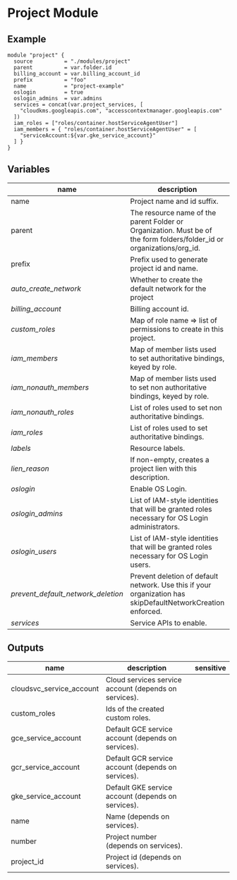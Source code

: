 # Project Module

## Example

```hcl
module "project" {
  source          = "./modules/project"
  parent          = var.folder.id
  billing_account = var.billing_account_id
  prefix          = "foo"
  name            = "project-example"
  oslogin         = true
  oslogin_admins  = var.admins
  services = concat(var.project_services, [
    "cloudkms.googleapis.com", "accesscontextmanager.googleapis.com"
  ])
  iam_roles = ["roles/container.hostServiceAgentUser"]
  iam_members = { "roles/container.hostServiceAgentUser" = [
    "serviceAccount:${var.gke_service_account}"
  ] }
}
```

<!-- BEGIN TFDOC -->
## Variables

| name | description | type | required | default |
|---|---|:---: |:---:|:---:|
| name | Project name and id suffix. | <code title="">string</code> | ✓ |  |
| parent | The resource name of the parent Folder or Organization. Must be of the form folders/folder_id or organizations/org_id. | <code title="">string</code> | ✓ |  |
| prefix | Prefix used to generate project id and name. | <code title="">string</code> | ✓ |  |
| *auto_create_network* | Whether to create the default network for the project | <code title="">bool</code> |  | <code title="">false</code> |
| *billing_account* | Billing account id. | <code title="">string</code> |  | <code title=""></code> |
| *custom_roles* | Map of role name => list of permissions to create in this project. | <code title="map&#40;list&#40;string&#41;&#41;">map(list(string))</code> |  | <code title="">{}</code> |
| *iam_members* | Map of member lists used to set authoritative bindings, keyed by role. | <code title="map&#40;list&#40;string&#41;&#41;">map(list(string))</code> |  | <code title="">{}</code> |
| *iam_nonauth_members* | Map of member lists used to set non authoritative bindings, keyed by role. | <code title="map&#40;list&#40;string&#41;&#41;">map(list(string))</code> |  | <code title="">{}</code> |
| *iam_nonauth_roles* | List of roles used to set non authoritative bindings. | <code title="list&#40;string&#41;">list(string)</code> |  | <code title="">[]</code> |
| *iam_roles* | List of roles used to set authoritative bindings. | <code title="list&#40;string&#41;">list(string)</code> |  | <code title="">[]</code> |
| *labels* | Resource labels. | <code title="map&#40;string&#41;">map(string)</code> |  | <code title="">{}</code> |
| *lien_reason* | If non-empty, creates a project lien with this description. | <code title="">string</code> |  | <code title=""></code> |
| *oslogin* | Enable OS Login. | <code title="">bool</code> |  | <code title="">false</code> |
| *oslogin_admins* | List of IAM-style identities that will be granted roles necessary for OS Login administrators. | <code title="list&#40;string&#41;">list(string)</code> |  | <code title="">[]</code> |
| *oslogin_users* | List of IAM-style identities that will be granted roles necessary for OS Login users. | <code title="list&#40;string&#41;">list(string)</code> |  | <code title="">[]</code> |
| *prevent_default_network_deletion* | Prevent deletion of default network. Use this if your organization has skipDefaultNetworkCreation enforced. | <code title="">bool</code> |  | <code title="">false</code> |
| *services* | Service APIs to enable. | <code title="list&#40;string&#41;">list(string)</code> |  | <code title="">[]</code> |

## Outputs

| name | description | sensitive |
|---|---|:---:|
| cloudsvc_service_account | Cloud services service account (depends on services). |  |
| custom_roles | Ids of the created custom roles. |  |
| gce_service_account | Default GCE service account (depends on services). |  |
| gcr_service_account | Default GCR service account (depends on services). |  |
| gke_service_account | Default GKE service account (depends on services). |  |
| name | Name (depends on services). |  |
| number | Project number (depends on services). |  |
| project_id | Project id (depends on services). |  |
<!-- END TFDOC -->
